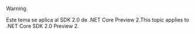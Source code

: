 > [!WARNING]
> <span data-ttu-id="7d082-101">Este tema se aplica al SDK 2.0 de .NET Core Preview 2.</span><span class="sxs-lookup"><span data-stu-id="7d082-101">This topic applies to .NET Core SDK 2.0 Preview 2.</span></span>